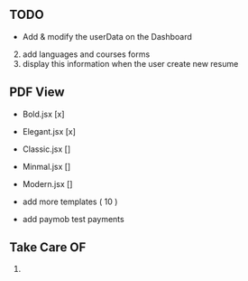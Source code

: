 ## TODO

- Add & modify the userData on the Dashboard

2. add languages and courses forms
3. display this information when the user create new resume

## PDF View

- Bold.jsx [x]
- Elegant.jsx [x]

- Classic.jsx []
- Minmal.jsx []
- Modern.jsx []

- add more templates ( 10 )
- add paymob test payments

## Take Care OF

1.
